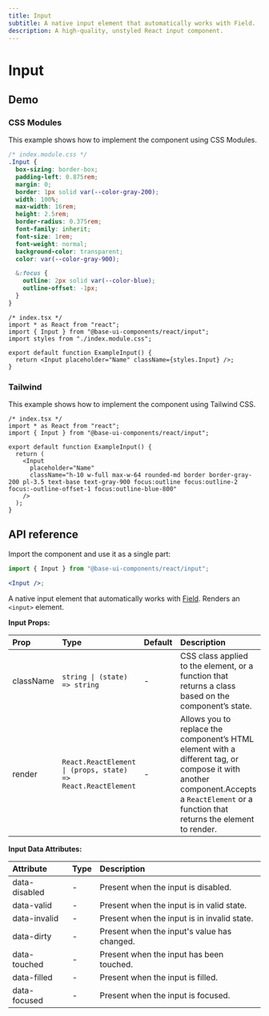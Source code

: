 ```yaml
---
title: Input
subtitle: A native input element that automatically works with Field.
description: A high-quality, unstyled React input component.
---
```

# Input

<Meta name="description" content="A high-quality, unstyled React input component." />

## Demo

### CSS Modules

This example shows how to implement the component using CSS Modules.

```css
/* index.module.css */
.Input {
  box-sizing: border-box;
  padding-left: 0.875rem;
  margin: 0;
  border: 1px solid var(--color-gray-200);
  width: 100%;
  max-width: 16rem;
  height: 2.5rem;
  border-radius: 0.375rem;
  font-family: inherit;
  font-size: 1rem;
  font-weight: normal;
  background-color: transparent;
  color: var(--color-gray-900);

  &:focus {
    outline: 2px solid var(--color-blue);
    outline-offset: -1px;
  }
}
```

```tsx
/* index.tsx */
import * as React from "react";
import { Input } from "@base-ui-components/react/input";
import styles from "./index.module.css";

export default function ExampleInput() {
  return <Input placeholder="Name" className={styles.Input} />;
}
```

### Tailwind

This example shows how to implement the component using Tailwind CSS.

```tsx
/* index.tsx */
import * as React from "react";
import { Input } from "@base-ui-components/react/input";

export default function ExampleInput() {
  return (
    <Input
      placeholder="Name"
      className="h-10 w-full max-w-64 rounded-md border border-gray-200 pl-3.5 text-base text-gray-900 focus:outline focus:outline-2 focus:-outline-offset-1 focus:outline-blue-800"
    />
  );
}
```

## API reference

Import the component and use it as a single part:

```jsx title="Anatomy"
import { Input } from "@base-ui-components/react/input";

<Input />;
```

A native input element that automatically works with [Field](https://base-ui.com/react/components/field).
Renders an `<input>` element.

**Input Props:**

| Prop      | Type                                                         | Default | Description                                                                                                                                                                                  |
| :-------- | :----------------------------------------------------------- | :------ | :------------------------------------------------------------------------------------------------------------------------------------------------------------------------------------------- |
| className | `string \| (state) => string`                                | -       | CSS class applied to the element, or a function that&#xA;returns a class based on the component’s state.                                                                                     |
| render    | `React.ReactElement \| (props, state) => React.ReactElement` | -       | Allows you to replace the component’s HTML element&#xA;with a different tag, or compose it with another component.Accepts a `ReactElement` or a function that returns the element to render. |

**Input Data Attributes:**

| Attribute     | Type | Description                                 |
| :------------ | :--- | :------------------------------------------ |
| data-disabled | -    | Present when the input is disabled.         |
| data-valid    | -    | Present when the input is in valid state.   |
| data-invalid  | -    | Present when the input is in invalid state. |
| data-dirty    | -    | Present when the input's value has changed. |
| data-touched  | -    | Present when the input has been touched.    |
| data-filled   | -    | Present when the input is filled.           |
| data-focused  | -    | Present when the input is focused.          |
